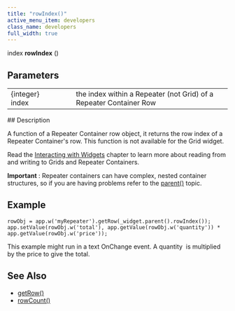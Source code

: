 ```yaml
---
title: "rowIndex()"
active_menu_item: developers
class_name: developers
full_width: true
---
```



index **rowIndex** ()

## Parameters

<table>
<tr>
<td width="169">
{integer} index

</td>
<td width="17">
</td>
<td width="694">
the index within a Repeater (not Grid) of a Repeater Container Row

</td>
</tr>
</table>
## Description

A function of a Repeater Container row object, it returns the row index of a Repeater Container's row. This function is not available for the Grid widget.

Read the [Interacting with Widgets](/developers/documentation/scripting-apis/client-scripting-overview/scripting-with-javascript/widget-reading-writing/) chapter to learn more about reading from and writing to Grids and Repeater Containers.

**Important** : Repeater containers can have complex, nested container structures, so if you are having problems refer to the [parent()](/developers/documentation/scripting-apis/client-api/widget-object-functions/general/parent) topic.

## Example

    rowObj = app.w('myRepeater').getRow(_widget.parent().rowIndex());
    app.setValue(rowObj.w('total'), app.getValue(rowObj.w('quantity')) * app.getValue(rowObj.w('price'));
   

This example might run in a text OnChange event. A quantity  is multiplied by the price to give the total.

## See Also

 - [getRow()](/developers/documentation/scripting-apis/client-api/widget-object-functions/repeater-grid/getrow)
 - [rowCount()](/developers/documentation/scripting-apis/client-api/widget-object-functions/repeater-grid/length)

